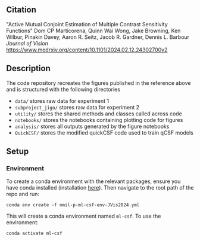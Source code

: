 ## Citation
"Active Mutual Conjoint Estimation of Multiple Contrast Sensitivity Functions"
Dom CP Marticorena, Quinn Wai Wong, Jake Browning, Ken Wilbur, Pinakin Davey, Aaron R. Seitz, Jacob R. Gardner, Dennis L. Barbour
_Journal of Vision_
https://www.medrxiv.org/content/10.1101/2024.02.12.24302700v2

## Description

The code repository recreates the figures published in the reference above and is structured with the following directories
- `data/` stores raw data for experiment 1
- `subproject_jigo/` stores raw data for experiment 2
- `utility/` stores the shared methods and classes called across code
- `notebooks/` stores the notebooks containing plotting code for figures
- `analysis/` stores all outputs generated by the figure notebooks
- `QuickCSF/` stores the modified quickCSF code used to train qCSF models

## Setup

### Environment

To create a conda environment with the relevant packages, ensure you have conda installed (installation [here](https://conda.io/projects/conda/en/latest/user-guide/install/index.html)). Then navigate to the root path of the repo and run:

`conda env create -f nmil-p-ml-csf-env-JVis2024.yml`

This will create a conda environment named `ml-csf`. To use the environment:

`conda activate ml-csf`
